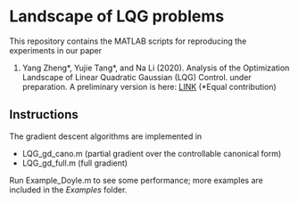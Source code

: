 # Landscape of LQG problems

This repository contains the MATLAB scripts for reproducing the experiments in our paper

1) Yang Zheng*, Yujie Tang*, and Na Li (2020). Analysis of the Optimization Landscape of Linear Quadratic Gaussian (LQG) Control. under preparation. A preliminary version is here: [LINK](https://zhengy09.github.io/papers/LQG_landscape.pdf)  (*Equal contribution)
 

## Instructions
The gradient descent algorithms are implemented in 
* LQG_gd_cano.m (partial gradient over the controllable canonical form) 
* LQG_gd_full.m (full gradient)

Run Example_Doyle.m to see some performance; more examples are included in the *Examples* folder.
